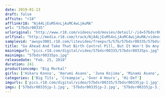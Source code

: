 ```yaml
---
date: 2019-01-13
draft: false
affsite: "r18"
afflinkr18: "NjA4LjEuMS4xLjAuMC4wLjAuMA"
url: "57bdsr00335"
urloriginal: "http://www.r18.com/videos/vod/movies/detail/-/id=57bdsr00335"
urlfinal: "http://media.r18.com/track/NjA4LjEuMS4xLjAuMC4wLjAuMA/videos/vod/movies/detail/-/id=57bdsr00335"
samplevid: "awspv3001.r18.com/litevideo/freepv/5/57b/57bdsr00335/57bdsr00335_dmb_w.mp4"
title: "Go Ahead And Take That Birth Control Pill, But It Won't Do Any Good! Super Greatest Hits Collection 4 Hours/18 Girls Special A Creampie Sex Fuck Fest That Won't Stop Until She Gets Pregnant... A Crazy Cute Sex Monster Girl Who Won't Let You Pull Your Cock Out Until You Pump 10 Cum Shots Of Rich And Thick Semen Into Her Pussy"
mainimgurl: "pics.r18.com/digital/video/57bdsr00335/57bdsr00335ps.jpg"
mainimgs: "57bdsr00335ps.jpg"
releasedate: "Feb. 25, 2018"
duration: 241
productioncomp: "Big Morkal"
girls: ['Hikaru Konno', 'Harumi Asano', 'Juna Kojima', 'Minami Asano', 'Ai Uehara', 'Riona Minami', 'Saya Aika', 'Yu Sakura', 'Saki Hatsumi', 'Yukari Matsushita']
categories: ['Big Tits', 'Creampie', 'Over 4 Hours', 'Hi-Def']
imgurls: ['pics.r18.com/digital/video/57bdsr00335/57bdsr00335jp-1.jpg', 'pics.r18.com/digital/video/57bdsr00335/57bdsr00335jp-2.jpg', 'pics.r18.com/digital/video/57bdsr00335/57bdsr00335jp-3.jpg', 'pics.r18.com/digital/video/57bdsr00335/57bdsr00335jp-4.jpg', 'pics.r18.com/digital/video/57bdsr00335/57bdsr00335jp-5.jpg', 'pics.r18.com/digital/video/57bdsr00335/57bdsr00335jp-6.jpg', 'pics.r18.com/digital/video/57bdsr00335/57bdsr00335jp-7.jpg', 'pics.r18.com/digital/video/57bdsr00335/57bdsr00335jp-8.jpg', 'pics.r18.com/digital/video/57bdsr00335/57bdsr00335jp-9.jpg', 'pics.r18.com/digital/video/57bdsr00335/57bdsr00335jp-10.jpg', 'pics.r18.com/digital/video/57bdsr00335/57bdsr00335jp-11.jpg', 'pics.r18.com/digital/video/57bdsr00335/57bdsr00335jp-12.jpg', 'pics.r18.com/digital/video/57bdsr00335/57bdsr00335jp-13.jpg', 'pics.r18.com/digital/video/57bdsr00335/57bdsr00335jp-14.jpg', 'pics.r18.com/digital/video/57bdsr00335/57bdsr00335jp-15.jpg', 'pics.r18.com/digital/video/57bdsr00335/57bdsr00335jp-16.jpg', 'pics.r18.com/digital/video/57bdsr00335/57bdsr00335jp-17.jpg', 'pics.r18.com/digital/video/57bdsr00335/57bdsr00335jp-18.jpg', 'pics.r18.com/digital/video/57bdsr00335/57bdsr00335jp-19.jpg', 'pics.r18.com/digital/video/57bdsr00335/57bdsr00335jp-20.jpg']
imgs: ['57bdsr00335jp-1.jpg', '57bdsr00335jp-2.jpg', '57bdsr00335jp-3.jpg', '57bdsr00335jp-4.jpg', '57bdsr00335jp-5.jpg', '57bdsr00335jp-6.jpg', '57bdsr00335jp-7.jpg', '57bdsr00335jp-8.jpg', '57bdsr00335jp-9.jpg', '57bdsr00335jp-10.jpg', '57bdsr00335jp-11.jpg', '57bdsr00335jp-12.jpg', '57bdsr00335jp-13.jpg', '57bdsr00335jp-14.jpg', '57bdsr00335jp-15.jpg', '57bdsr00335jp-16.jpg', '57bdsr00335jp-17.jpg', '57bdsr00335jp-18.jpg', '57bdsr00335jp-19.jpg', '57bdsr00335jp-20.jpg']
---
```

